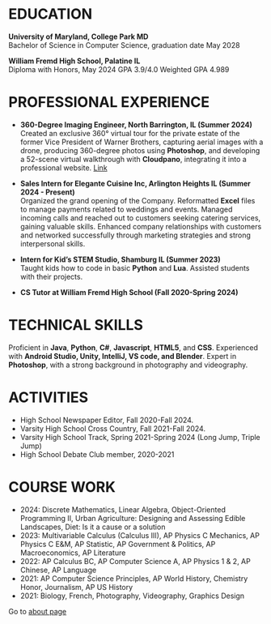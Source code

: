 
# EDUCATION
**University of Maryland, College Park MD**\
Bachelor of Science in Computer Science, graduation date May 2028

**William Fremd High School, Palatine IL**\
Diploma with Honors, May 2024            GPA 3.9/4.0          Weighted GPA 4.989

# PROFESSIONAL EXPERIENCE
- **360-Degree Imaging Engineer, North Barrington, IL (Summer 2024)**\
Created an exclusive 360° virtual tour for the private estate of the former Vice President of Warner Brothers, capturing aerial images with a drone, producing 360-degree photos using **Photoshop**, and developing a 52-scene virtual walkthrough with **Cloudpano**, integrating it into a professional website. [Link](https://wanderingtree.com/weddings/interactive-tour/) 
<div style="text-align:center" id="nrUoBcJQb"><script type="text/javascript" async data-short="nrUoBcJQb" data-path="tours" data-is-self-hosted="false" width="100%" height="300px" src="https://app.cloudpano.com/public/shareScript.js"></script></div>

- **Sales Intern for Elegante Cuisine Inc, Arlington Heights IL (Summer 2024 - Present)**\
Organized the grand opening of the Company. Reformatted **Excel** files to manage payments related to weddings and events. Managed incoming calls and reached out to customers seeking catering services, gaining valuable skills. Enhanced company relationships with customers and networked successfully through marketing strategies and strong interpersonal skills.

- **Intern for Kid’s STEM Studio, Shamburg IL (Summer 2023)**\
Taught kids how to code in basic **Python** and **Lua**. Assisted students with their projects.  

- **CS Tutor at William Fremd High School (Fall 2020-Spring 2024)**

# TECHNICAL SKILLS
Proficient in **Java**, **Python**, **C#**, **Javascript**, **HTML5**, and **CSS**. Experienced with **Android Studio, Unity, IntelliJ, VS code, and Blender**. Expert in **Photoshop**, with a strong background in photography and videography.

# ACTIVITIES
- High School Newspaper Editor, Fall 2020-Fall 2024.
- Varsity High School Cross Country, Fall 2021-Fall 2024. 
- Varsity High School Track, Spring 2021-Spring 2024 (Long Jump, Triple Jump)
- High School Debate Club member, 2020-2021

# COURSE WORK
- 2024: Discrete Mathematics, Linear Algebra, Object-Oriented Programming II, Urban Agriculture: Designing and Assessing Edible Landscapes, Diet: Is it a cause or a solution
- 2023: Multivariable Calculus (Calculus III), AP Physics C Mechanics, AP Physics C E&M, AP Statistic, AP Government & Politics, AP Macroeconomics, AP Literature
- 2022: AP Calculus BC, AP Computer Science A, AP Physics 1 & 2, AP Chinese, AP Language
- 2021: AP Computer Science Principles, AP World History, Chemistry Honor, Journalism, AP US History
- 2021: Biology, French, Photography, Videography, Graphics Design

Go to [about page](about.md)
